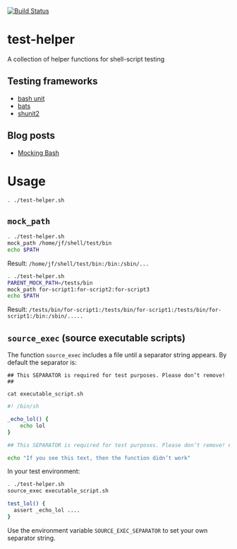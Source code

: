 [![Build Status](https://travis-ci.org/JosefFriedrich-shell/test-helper.svg?branch=master)](https://travis-ci.org/JosefFriedrich-shell/test-helper)

# test-helper
A collection of helper functions for shell-script testing

## Testing frameworks

* [bash unit](https://github.com/pgrange/bash_unit)
* [bats](https://github.com/sstephenson/bats)
* [shunit2](https://github.com/kward/shunit2)

## Blog posts

* [Mocking Bash](https://pbrisbin.com/posts/mocking_bash/)

# Usage

```sh
. ./test-helper.sh
```

## `mock_path`

```sh
. ./test-helper.sh
mock_path /home/jf/shell/test/bin
echo $PATH
```

Result: `/home/jf/shell/test/bin:/bin:/sbin/...`

```sh
. ./test-helper.sh
PARENT_MOCK_PATH=/tests/bin
mock_path for-script1:for-script2:for-script3
echo $PATH
```

Result: `/tests/bin/for-script1:/tests/bin/for-script1:/tests/bin/for-script1:/bin:/sbin/.....`

## `source_exec` (source executable scripts)

The function `source_exec` includes a file until a separator string
appears. By default the separator is:

```
## This SEPARATOR is required for test purposes. Please don’t remove! ##
```

`cat executable_script.sh`

```sh
#! /bin/sh

_echo_lol() {
	echo lol
}

## This SEPARATOR is required for test purposes. Please don’t remove! ##

echo "If you see this text, then the function didn’t work"
```

In your test environment:

```sh
. ./test-helper.sh
source_exec executable_script.sh

test_lol() {
  assert _echo_lol ....
}
```

Use the environment variable `SOURCE_EXEC_SEPARATOR` to set your own
separator string.
